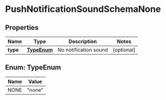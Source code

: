 

# PushNotificationSoundSchemaNone


## Properties

| Name | Type | Description | Notes |
|------------ | ------------- | ------------- | -------------|
|**type** | [**TypeEnum**](#TypeEnum) | No notification sound |  [optional] |



## Enum: TypeEnum

| Name | Value |
|---- | -----|
| NONE | &quot;none&quot; |



